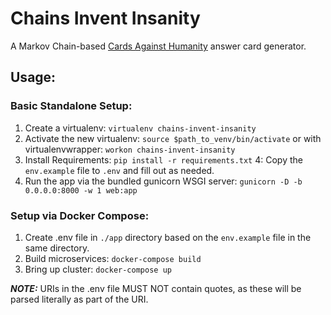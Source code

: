 # Chains Invent Insanity
A Markov Chain-based [Cards Against Humanity](https://cardsagainsthumanity.com) answer card generator.

## Usage:

### Basic Standalone Setup:
1. Create a virtualenv: ```virtualenv chains-invent-insanity```
2. Activate the new virtualenv: ```source $path_to_venv/bin/activate``` or with virtualenvwrapper: ```workon chains-invent-insanity```
3. Install Requirements: ```pip install -r requirements.txt```
4: Copy the ```env.example``` file to ```.env``` and fill out as needed. 
5. Run the app via the bundled gunicorn WSGI server: ```gunicorn -D -b 0.0.0.0:8000 -w 1 web:app```

### Setup via Docker Compose:
1. Create .env file in ```./app``` directory based on the ```env.example``` file in the same directory.
2. Build microservices: ```docker-compose build```
3. Bring up cluster: ```docker-compose up```

***NOTE:*** URIs in the .env file MUST NOT contain quotes, as these will be parsed literally as part of the URI.